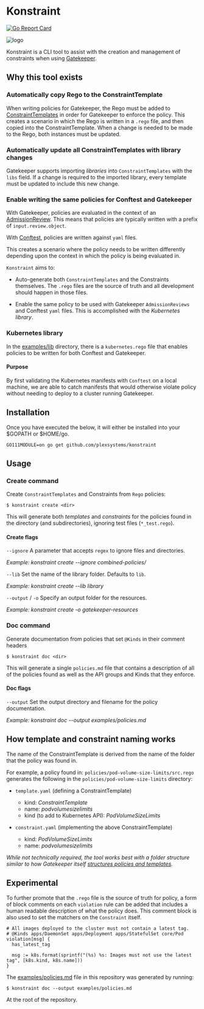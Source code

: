 # Konstraint

[![Go Report Card](https://goreportcard.com/badge/github.com/plexsystems/konstraint)](https://goreportcard.com/report/github.com/plexsystems/konstraint)

![logo](images/logo.png)

Konstraint is a CLI tool to assist with the creation and management of constraints when using [Gatekeeper](https://github.com/open-policy-agent/gatekeeper).

## Why this tool exists

### Automatically copy Rego to the ConstraintTemplate

When writing policies for Gatekeeper, the Rego must be added to [ConstraintTemplates](https://github.com/open-policy-agent/gatekeeper#constraint-templates) in order for Gatekeeper to enforce the policy. This creates a scenario in which the Rego is written in a `.rego` file, and then copied into the ConstraintTemplate. When a change is needed to be made to the Rego, both instances must be updated.

### Automatically update all ConstraintTemplates with library changes

Gatekeeper supports importing _libraries_ into `ConstraintTemplates` with the `libs` field. If a change is required to the imported library, every template must be updated to include this new change.

### Enable writing the same policies for Conftest and Gatekeeper

With Gatekeeper, policies are evaluated in the context of an [AdmissionReview](https://kubernetes.io/docs/reference/access-authn-authz/extensible-admission-controllers/#webhook-request-and-response). This means that policies are typically written with a prefix of `input.review.object`.

With [Conftest](https://github.com/open-policy-agent/conftest), policies are written against `yaml` files.

This creates a scenario where the policy needs to be written differently depending upon the context in which the policy is being evaluated in.

`Konstraint` aims to:

- Auto-generate both `ConstraintTemplates` and the Constraints themselves. The `.rego` files are the source of truth and all development should happen in those files.

- Enable the same policy to be used with Gatekeeper `AdmissionReviews` and Conftest `yaml` files. This is accomplished with the _Kubernetes library_.

### Kubernetes library

In the [examples/lib](examples/lib) directory, there is a `kubernetes.rego` file that enables policies to be written for both Conftest and Gatekeeper.

#### Purpose

By first validating the Kubernetes manifests with `Conftest` on a local machine, we are able to catch manifests that would otherwise violate policy without needing to deploy to a cluster running Gatekeeper.

## Installation

Once you have executed the below, it will either be installed into your $GOPATH or $HOME/go.

```text
GO111MODULE=on go get github.com/plexsystems/konstraint
```

## Usage

### Create command

Create `ConstraintTemplates` and Constraints from `Rego` policies:

```shell
$ konstraint create <dir>
```

This will generate both _templates_ and _constraints_ for the policies found in the directory (and subdirectories), ignoring test files (`*_test.rego`).

#### Create flags

`--ignore` A parameter that accepts `regex` to ignore files and directories.

_Example: konstraint create --ignore combined-policies/_

`--lib` Set the name of the library folder. Defaults to `lib`.

_Example: konstraint create --lib library_

`--output` / `-o` Specify an output folder for the resources.

_Example: konstraint create -o gatekeeper-resources_

### Doc command

Generate documentation from policies that set `@Kinds` in their comment headers

```shell
$ konstraint doc <dir>
```

This will generate a single `policies.md` file that contains a description of all of the policies found as well as the API groups and Kinds that they enforce.

#### Doc flags

`--output` Set the output directory and filename for the policy documentation.

_Example: konstraint doc --output examples/policies.md_

## How template and constraint naming works

The name of the ConstraintTemplate is derived from the name of the folder that the policy was found in.

For example, a policy found in: `policies/pod-volume-size-limits/src.rego` generates the following in the `policies/pod-volume-size-limits` directory:

- `template.yaml` (defining a ConstraintTemplate)
  - kind: _ConstraintTemplate_
  - name: _podvolumesizelimits_
  - kind (to add to Kubernetes API): _PodVolumeSizeLimits_

- `constraint.yaml` (implementing the above ConstraintTemplate)
  - kind: _PodVolumeSizeLimits_
  - name: _podvolumesizelimits_

_While not technically required, the tool works best with a folder structure similar to how Gatekeeper itself [structures policies and templates](https://github.com/open-policy-agent/gatekeeper/tree/master/library)._

## Experimental

To further promote that the `.rego` file is the source of truth for policy, a form of block comments on each `violation` rule can be added that includes a human readable description of what the policy does. This comment block is also used to set the matchers on the `Constraint` itself.

```rego
# All images deployed to the cluster must not contain a latest tag.
# @Kinds apps/DaemonSet apps/Deployment apps/StatefulSet core/Pod
violation[msg] {
  has_latest_tag

  msg := k8s.format(sprintf("(%s) %s: Images must not use the latest tag", [k8s.kind, k8s.name]))
}
```

The [examples/policies.md](examples/policies.md) file in this repository was generated by running:

```shell
$ konstraint doc --output examples/policies.md
```

At the root of the repository.
